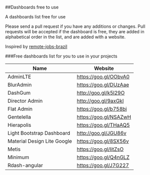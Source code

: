 ##Dashboards free to use

A dashboards list free for use

Please send a pull request if you have any additions or changes. Pull requests will be accepted if the dashboard is free, they are added in alphabetical order in the list, and are added with a website.

Inspired by [remote-jobs-brazil](https://github.com/lerrua/remote-jobs-brazil)

###Free dashboards list for you to use in your projects

Name | Website
------------ | -------
AdminLTE | https://goo.gl/OObvA0
BlurAdmin | https://goo.gl/DUzAae
DashGum | http://goo.gl/k5l29O
Director Admin | http://goo.gl/9axGkI
Flat Admin | https://goo.gl/b758bi
Gentelella | https://goo.gl/NSAZwH
Hierapolis | https://goo.gl/THaAQ5
Light Bootstrap Dashboard | http://goo.gl/JGU86v
Material Design Lite Google | https://goo.gl/8SX56v
Metis | https://goo.gl/IitZsO
Minimum | https://goo.gl/Q4nGLZ
Rdash-angular | https://goo.gl/J7G227
